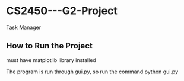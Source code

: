 # CS2450---G2-Project
Task Manager 

## How to Run the Project

must have matplotlib library installed

The program is run through gui.py, so run the command python gui.py
